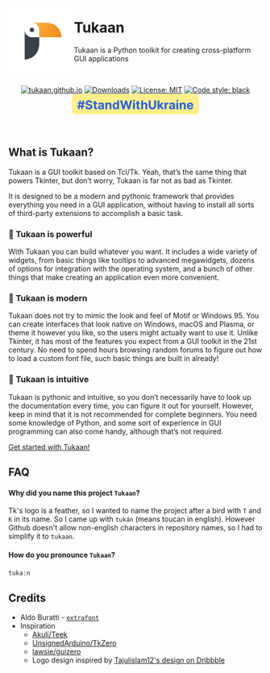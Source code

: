 <p>
  <img src="https://raw.githubusercontent.com/tukaan/.github/master/assets/tukaan.png" alt="Tukaan logo" width="130px" align="left">
  <h1>Tukaan</h1>
  Tukaan is a Python toolkit for creating cross-platform GUI applications
</p>
</br>
<div align="center">

  [![tukaan.github.io](https://img.shields.io/badge/Website-tukaan.github.io-%23ec9f30)](https://tukaan.github.io)
  [![Downloads](https://static.pepy.tech/badge/tukaan)](https://pypi.org/project/tukaan)
  [![License: MIT](https://img.shields.io/badge/License-MIT-%23aaffaa.svg)](https://opensource.org/licenses/MIT)
  [![Code style: black](https://img.shields.io/badge/Code%20style-black-%23272727.svg)](https://github.com/psf/black)
  [![#StandWithUkraine](https://raw.githubusercontent.com/vshymanskyy/StandWithUkraine/main/badges/StandWithUkraine.svg)](https://www.standwithukraine.how/)
  
</div>
</br>

## What is Tukaan?

Tukaan is a GUI toolkit based on Tcl/Tk. Yeah, that’s the same thing that powers Tkinter, but don’t worry, Tukaan is far not as bad as Tkinter.

It is designed to be a modern and pythonic framework that provides everything you need in a GUI application, without having to install all sorts of third-party extensions to accomplish a basic task.


### 🔶 Tukaan is powerful
With Tukaan you can build whatever you want. It includes a wide variety of widgets, from basic things like tooltips to advanced megawidgets, dozens of options for integration with the operating system, and a bunch of other things that make creating an application even more convenient.

### 🔶 Tukaan is modern
Tukaan does not try to mimic the look and feel of Motif or Windows 95. You can create interfaces that look native on Windows, macOS and Plasma, or theme it however you like, so the users might actually want to use it. Unlike Tkinter, it has most of the features you expect from a GUI toolkit in the 21st century. No need to spend hours browsing random forums to figure out how to load a custom font file, such basic things are built in already!

### 🔶 Tukaan is intuitive
Tukaan is pythonic and intuitive, so you don’t necessarily have to look up the documentation every time, you can figure it out for yourself. However, keep in mind that it is not recommended for complete beginners. You need some knowledge of Python, and some sort of experience in GUI programming can also come handy, although that’s not required.

[Get started with Tukaan!](https://tukaan.github.io/docs)

## FAQ

#### Why did you name this project `Tukaan`?
Tk's logo is a feather, so I wanted to name the project after a bird with `T` and `K` in its name. So I came up with `tukán` (means toucan in english). However Github doesn't allow non-english characters in repository names, so I had to simplify it to `tukaan`.

#### How do you pronounce `Tukaan`?
`tukaːn`


## Credits
- Aldo Buratti - [`extrafont`](https://sourceforge.net/projects/irrational-numbers/files/extrafont/)
- Inspiration
  - [Akuli/Teek](https://github.com/Akuli/teek)
  - [UnsignedArduino/TkZero](https://github.com/UnsignedArduino/TkZero)
  - [lawsie/guizero](https://github.com/lawsie/guizero)
  - Logo design inspired by [Tajulislam12's design on Dribbble](https://dribbble.com/shots/14487668-toucan-logo-design-Icon)
